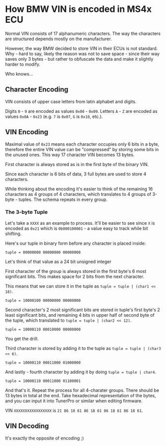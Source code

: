 # How BMW VIN is encoded in MS4x ECU

Normal VIN consists of 17 alphanumeric characters. The way the characters 
are structured depends mostly on the manufacturer. 

However, the way BMW decided to store VIN in their ECUs is not standard.
Why - hard to say, likely the reason was not to save space - since their way
saves only 3 bytes - but rather to obfuscate the data and make it slightly harder to modify.

Who knows...

## Character Encoding

VIN consists of upper case letters from latin alphabet and digits.

Digits `0` - `9` are encoded as values `0x00` - `0x09`. Letters `A` - `Z` are encoded as values `0x0A` - `0x23` (e.g. `7` is `0x07`, `G` is `0x10`, etc.).

## VIN Encoding

Maximal value of `0x23` means each character occupies only 6 bits in a byte, therefore the entire VIN value can be "compressed" by storing some bits in the unused ones. This way 17 character VIN becomes 13 bytes.

First character is always stored as is in the first byte of the binary VIN.

Since each character is 6 bits of data, 3 full bytes are used to store 4 characters.

While thinking about the encoding it's easier to think of the remaining 16 characters as 4 groups of 4 characters, which translates to 4 groups of 3-byte - tuples.  The schema repeats in every group. 

### The 3-byte Tuple

Let's take a `XXXX` as an example to process.
It'll be easier to see since `X` is encoded as `0x21` which is `0b000100001` - a value easy to track while bit shifting.

Here's our tuple in binary form before any character is placed inside:

```
tuple = 00000000 00000000 00000000
```

Let's think of that value as a 24 bit unsigned integer

First character of the group is always stored in the first byte's 6 most significant bits. This makes space for 2 bits from the next character.

This means that we can store it in the tuple as `tuple = tuple | (char1 << 18)`.

```
tuple = 10000100 00000000 00000000
```

Second character's 2 most significant bits are stored in tuple's first byte's 2 least significant bits, and remaining 4 bits in upper half of second byte of the tuple, which translated to `tuple = tuple | (char2 << 12)`.

```
tuple = 10000110 00010000 00000000
```

You get the drill. 

Third character is stored by adding it to the tuple as `tuple = tuple | (char3 << 6)`.

```
tuple = 10000110 00011000 01000000
```

And lastly - fourth character by adding it by doing `tuple = tuple | char4`.

```
tuple = 10000110 00011000 01100001
```

And that's it. Repeat the process for all 4-charater groups. There should be 13 bytes in total at the end. Take hexadecimal representation of the bytes, and you can input it into TunerPro or similar when editing firmware.

VIN `XXXXXXXXXXXXXXXXX` is `21 86 18 61 86 18 61 86 18 61 86 18 61`.

## VIN Decoding

It's exactly the opposite of encoding ;) 